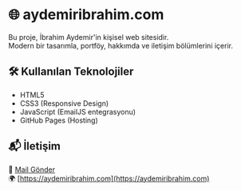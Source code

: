 # 🌐 aydemiribrahim.com

Bu proje, İbrahim Aydemir'in kişisel web sitesidir.  
Modern bir tasarımla, portföy, hakkımda ve iletişim bölümlerini içerir.

## 🛠️ Kullanılan Teknolojiler
- HTML5
- CSS3 (Responsive Design)
- JavaScript (EmailJS entegrasyonu)
- GitHub Pages (Hosting)

## 📬 İletişim
📧 [Mail Gönder](mailto:aydemiribrahim@example.com)  
🌍 [https://aydemiribrahim.com](https://aydemiribrahim.com)
